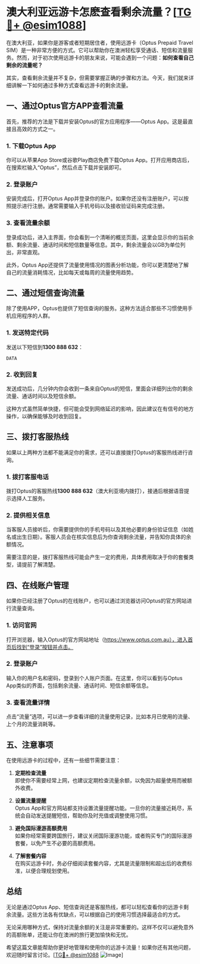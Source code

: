 # 澳大利亚远游卡怎麽查看剩余流量？[[TG💪+ @esim1088](https://t.me/s/esim1088)]

在澳大利亚，如果你是游客或者短期居住者，使用远游卡（Optus Prepaid Travel SIM）是一种非常方便的方式。它可以帮助你在澳洲轻松享受通话、短信和流量服务。然而，对于初次使用远游卡的朋友来说，可能会遇到一个问题：**如何查看自己剩余的流量呢？**

其实，查看剩余流量并不复杂，但需要掌握正确的步骤和方法。今天，我们就来详细讲解一下如何通过多种方式查看远游卡的剩余流量。

## **一、通过Optus官方APP查看流量**

首先，推荐的方法是下载并安装Optus的官方应用程序——Optus App。这是最直接且高效的方式之一。

### **1. 下载Optus App**
你可以从苹果App Store或谷歌Play商店免费下载Optus App。打开应用商店后，在搜索栏输入“Optus”，然后点击下载并安装即可。

### **2. 登录账户**
安装完成后，打开Optus App并登录你的账户。如果你还没有注册账户，可以按照提示进行注册。通常需要输入手机号码以及接收验证码来完成注册。

### **3. 查看流量余额**
登录成功后，进入主界面，你会看到一个清晰的概览页面，这里会显示你的当前余额、剩余流量、通话时间和短信数量等信息。其中，剩余流量会以GB为单位列出，非常直观。

此外，Optus App还提供了流量使用情况的图表分析功能，你可以更清楚地了解自己的流量消耗情况，比如每天或每周的流量使用趋势。

## **二、通过短信查询流量**

除了使用APP，Optus也提供了短信查询的服务。这种方法适合那些不习惯使用手机应用程序的人群。

### **1. 发送特定代码**
发送以下短信到**1300 888 632**：
```
DATA
```

### **2. 收到回复**
发送成功后，几分钟内你会收到一条来自Optus的短信，里面会详细列出你的剩余流量、通话时间以及短信余额。

这种方式虽然简单快捷，但可能会受到网络延迟的影响，因此建议在有信号的地方操作，以确保能够及时收到回复。

## **三、拨打客服热线**

如果以上两种方法都不能满足你的需求，还可以直接拨打Optus的客服热线进行咨询。

### **1. 拨打客服电话**
拨打Optus的客服热线**1300 888 632**（澳大利亚境内拨打），接通后根据语音提示选择人工服务。

### **2. 提供相关信息**
当客服人员接听后，你需要提供你的手机号码以及其他必要的身份验证信息（如姓名或出生日期）。客服人员会在核实信息后为你查询剩余流量，并告知你具体的余额情况。

需要注意的是，拨打客服热线可能会产生一定的费用，具体费用取决于你的套餐类型，请提前了解清楚。

## **四、在线账户管理**

如果你已经注册了Optus的在线账户，也可以通过浏览器访问Optus的官方网站进行流量查询。

### **1. 访问官网**
打开浏览器，输入Optus的官方网站地址（https://www.optus.com.au），进入首页后找到“登录”按钮并点击。

### **2. 登录账户**
输入你的用户名和密码，登录到个人账户页面。在这里，你可以看到与Optus App类似的界面，包括剩余流量、通话时间、短信余额等信息。

### **3. 查看流量详情**
点击“流量”选项，可以进一步查看详细的流量使用记录，比如本月已使用的流量、上个月的流量消耗等。

## **五、注意事项**

在使用远游卡的过程中，还有一些细节需要注意：

1. **定期检查流量**  
   即使你不需要经常上网，也建议定期检查流量余额，以免因为超量使用而被额外收费。

2. **设置流量提醒**  
   Optus App和官方网站都支持设置流量提醒功能。一旦你的流量接近耗尽，系统会自动发送提醒短信，帮助你及时充值或调整使用习惯。

3. **避免国际漫游高额费用**  
   如果你经常需要跨国旅行，建议关闭国际漫游功能，或者购买专门的国际漫游套餐，以免产生不必要的高额费用。

4. **了解套餐内容**  
   在购买远游卡时，务必仔细阅读套餐内容，尤其是流量限制和超出后的收费标准，以便合理规划使用。

## **总结**

无论是通过Optus App、短信查询还是客服热线，都可以轻松查看你的远游卡剩余流量。这些方法各有优缺点，可以根据自己的使用习惯选择最适合的方式。

无论采用哪种方式，保持对流量余额的关注是非常重要的。这样不仅可以避免意外的高额账单，还能让你在澳洲的旅行更加愉快和无忧。

希望这篇文章能帮助你更好地管理和使用你的远游卡流量！如果你还有其他问题，欢迎随时留言讨论。[[TG💪+ @esim1088](https://t.me/s/esim1088) ![Image](https://i.postimg.cc/4NQfJmqS/Snipaste-2025-05-13-00-14-12.png)]